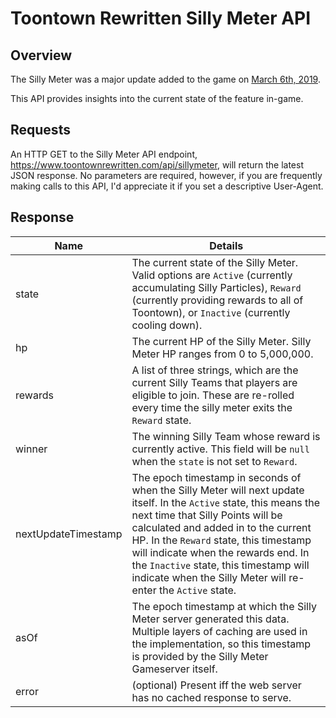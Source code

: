 # Toontown Rewritten Silly Meter API

## Overview
The Silly Meter was a major update added to the game on [March 6th, 2019](https://www.toontownrewritten.com/news/item/541/introducing-the-silly-meter).

This API provides insights into the current state of the feature in-game.

## Requests

An HTTP GET to the Silly Meter API endpoint, https://www.toontownrewritten.com/api/sillymeter, will return the latest JSON response. No parameters are required, however, if you are frequently making calls to this API, I'd appreciate it if you set a descriptive User-Agent.

## Response

| Name        | Details |
|-------------|---------|
| state       | The current state of the Silly Meter. Valid options are `Active` (currently accumulating Silly Particles), `Reward` (currently providing rewards to all of Toontown), or `Inactive` (currently cooling down).|
| hp          | The current HP of the Silly Meter. Silly Meter HP ranges from 0 to 5,000,000. |
| rewards     | A list of three strings, which are the current Silly Teams that players are eligible to join. These are re-rolled every time the silly meter exits the `Reward` state. |
| winner      | The winning Silly Team whose reward is currently active. This field will be `null` when the `state` is not set to `Reward`. |
| nextUpdateTimestamp | The epoch timestamp in seconds of when the Silly Meter will next update itself. In the `Active` state, this means the next time that Silly Points will be calculated and added in to the current HP. In the `Reward` state, this timestamp will indicate when the rewards end. In the `Inactive` state, this timestamp will indicate when the Silly Meter will re-enter the `Active` state. |
| asOf | The epoch timestamp at which the Silly Meter server generated this data. Multiple layers of caching are used in the implementation, so this timestamp is provided by the Silly Meter Gameserver itself. |
| error | (optional) Present iff the web server has no cached response to serve. |
